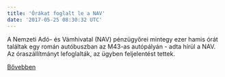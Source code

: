 ```yaml
---
title: 'Órákat foglalt le a NAV'
date: '2017-05-25 08:30:32 UTC'
---
```


A Nemzeti Adó- és Vámhivatal (NAV) pénzügyőrei mintegy ezer hamis órát találtak egy román autóbuszban az M43-as autópályán - adta hírül a NAV. Az óraszállítmányt lefoglalták, az ügyben feljelentést tettek.


[Bővebben](http://ift.tt/2rBWNNa)
